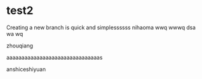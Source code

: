 # test2
Creating a new branch is quick and simplessssss
nihaoma
wwq
wwwq
dsa
wa
wq

zhouqiang

aaaaaaaaaaaaaaaaaaaaaaaaaaaaaaas



anshiceshiyuan


